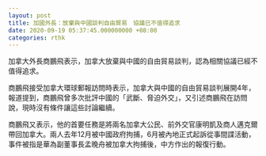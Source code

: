 ```yaml
---
layout: post
title: 加國外長：放棄與中國談判自由貿易　協議已不值得追求
date: 2020-09-19 05:37:45.000000000 +08:00
categories: rthk
---
```


加拿大外長商鵬飛表示，加拿大放棄與中國的自由貿易談判，認為相關協議已經不值得追求。

商鵬飛接受加拿大環球郵報訪問時表示，加拿大與中國的自由貿易談判展開4年，報道提到，商鵬飛曾多次批評中國的「武斷、脅迫外交」，又引述商鵬飛在訪問說，現時沒有條件讓這些討論繼續。

商鵬飛又表示，他的首要任務是將兩名加拿大公民、前外交官康明凱及商人邁克爾帶回加拿大。兩人去年12月被中國政府拘捕，6月被內地正式起訴從事間諜活動，事件被指是華為副董事長孟晚舟被加拿大拘捕後，中方作出的報復行動。
